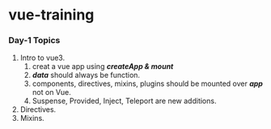 
# vue-training

### Day-1 Topics

1. Intro to vue3.
    1. creat a vue app using ***createApp & mount***
    1. ***data*** should always be function.
    2. components, directives, mixins, plugins should be mounted over ***app*** not on Vue.
    3. Suspense, Provided, Inject, Teleport are new additions.
3. Directives.
4. Mixins.
